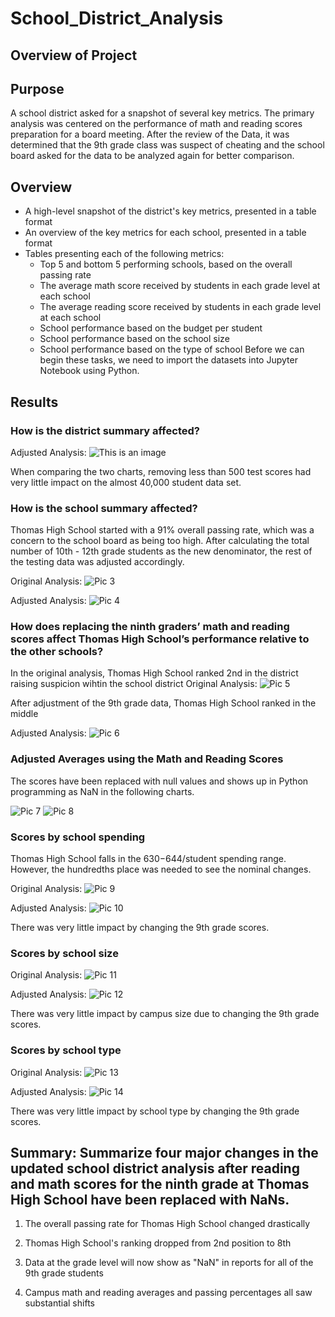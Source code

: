 # School_District_Analysis
## Overview of Project
## Purpose
A school district asked for a snapshot of several key metrics. The primary analysis was centered on the performance of math and reading scores preparation for a board meeting.  After the review of the Data, it was determined that the 9th grade class was suspect of cheating and the school board asked for the data to be analyzed again for better comparison.

## Overview
* A high-level snapshot of the district's key metrics, presented in a table format
* An overview of the key metrics for each school, presented in a table format
* Tables presenting each of the following metrics:
    * Top 5 and bottom 5 performing schools, based on the overall passing rate
    * The average math score received by students in each grade level at each school
    * The average reading score received by students in each grade level at each school
    * School performance based on the budget per student
    * School performance based on the school size 
    * School performance based on the type of school
Before we can begin these tasks, we need to import the datasets into Jupyter Notebook using Python.

## Results

### How is the district summary affected?
Adjusted Analysis:
![This is an image](https://github.com/YannMusz/School_District_Analysis/blob/main/Resources/2_dist_sum_2_decimals.PNG)

When comparing the two charts, removing less than 500 test scores had very little impact on the almost 40,000 student data set. 

### How is the school summary affected?

Thomas High School started with a 91% overall passing rate, which was a concern to the school board as being too high.  After calculating the total number of 10th - 12th grade students as the new denominator, the rest of the testing data was adjusted accordingly.  

Original Analysis:
![Pic 3](https://github.com/YannMusz/School_District_Analysis/blob/main/Resources/2_THS_90.PNG)

Adjusted Analysis:
![Pic 4](https://github.com/YannMusz/School_District_Analysis/blob/main/Resources/2_THS_65.PNG)

### How does replacing the ninth graders’ math and reading scores affect Thomas High School’s performance relative to the other schools?
In the original analysis, Thomas High School ranked 2nd in the district raising suspicion wihtin the school district
Original Analysis:
![Pic 5](https://github.com/YannMusz/School_District_Analysis/blob/main/Resources/1_top_5_schools.PNG)

After adjustment of the 9th grade data, Thomas High School ranked in the middle

Adjusted Analysis:
![Pic 6](https://github.com/YannMusz/School_District_Analysis/blob/main/Resources/2_bottom_8_schools.PNG)


### Adjusted Averages using the Math and Reading Scores 

The scores have been replaced with null values and shows up in Python programming as NaN in the following charts. 

![Pic 7](https://github.com/YannMusz/School_District_Analysis/blob/main/Resources/2_math_by_grade_HS.PNG)
![Pic 8](https://github.com/YannMusz/School_District_Analysis/blob/main/Resources/2_read_by_grade_HS_correct.PNG)

### Scores by school spending

Thomas High School falls in the $630-$644/student spending range.  However, the hundredths place was needed to see the nominal changes. 

Original Analysis:
![Pic 9](https://github.com/YannMusz/School_District_Analysis/blob/main/Resources/1_spend_updated.PNG)

Adjusted Analysis:
![Pic 10](https://github.com/YannMusz/School_District_Analysis/blob/main/Resources/2_spending_updated.PNG)

There was very little  impact by changing the 9th grade scores. 

### Scores by school size
Original Analysis:
![Pic 11](https://github.com/YannMusz/School_District_Analysis/blob/main/Resources/1_size_updated.PNG)

Adjusted Analysis:
![Pic 12](https://github.com/YannMusz/School_District_Analysis/blob/main/Resources/2_size_updated.PNG)

There was very little impact by campus size due to changing the 9th grade scores. 

### Scores by school type

Original Analysis:
![Pic 13](https://github.com/YannMusz/School_District_Analysis/blob/main/Resources/1_type_updated.PNG)

Adjusted Analysis:
![Pic 14](https://github.com/YannMusz/School_District_Analysis/blob/main/Resources/2_type_updated.PNG)

There was very little impact by school type by changing the 9th grade scores. 

## Summary: Summarize four major changes in the updated school district analysis after reading and math scores for the ninth grade at Thomas High School have been replaced with NaNs.

1. The overall passing rate for Thomas High School changed drastically

2. Thomas High School's ranking dropped from 2nd position to 8th

3. Data at the grade level will now show as "NaN" in reports for all of  the 9th grade students 

4. Campus math and reading averages and passing percentages all saw substantial shifts 

